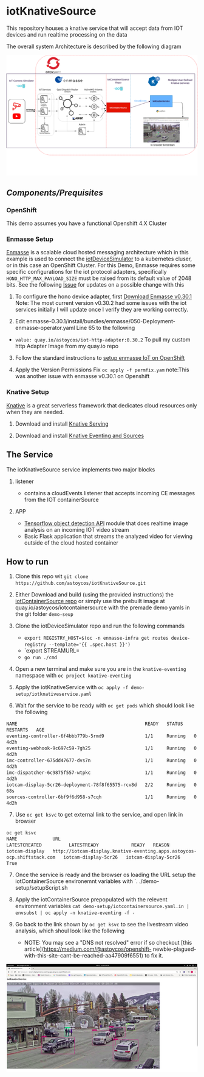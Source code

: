 # iotKnativeSource

This repository houses a knative service that will accept data from IOT devices and run realtime processing on the data

The overall system Architecture is described by the following diagram 

![image1](https://raw.githubusercontent.com/astoycos/iotKnativeSource/master/docs/iotKnativeSource.png)
## *Components/Prequisites*  

### OpenShift
  This demo assumes you have a functional Openshift 4.X Cluster 
  
### Enmasse Setup

[Enmasse](enmasse.io) is a scalable cloud hosted messaging architecture which in this example is used to connect the [iotDeviceSimulator](https://github.com/astoycos/iotDeviceSimulator) to a kubernetes cluser, or in this case an OpenShift Cluster. 
For this Demo, Enmasse requires some specific configurations for the iot protocol adapters, specifically `HONO_HTTP_MAX_PAYLOAD_SIZE` must be raised from its default value of 2048 bits. See the following [Issue](https://github.com/EnMasseProject/enmasse/issues/4032) for updates on a possible change with this

1. To configure the hono device adapter, first [Download Enmasse v0.30.1](https://github.com/EnMasseProject/enmasse/releases/tag/0.30.1) Note: The most current version v0.30.2 had some issues with the iot services initially I will update once I verify they are working correctly. 

2. Edit enmasse-0.30.1/install/bundles/enmasse/050-Deployment-enmasse-operator.yaml Line 65 to the following 
* `value: quay.io/astoycos/iot-http-adapter:0.30.2` To pull my custom http Adapter Image from my quay.io repo

3. Follow the standard instructions to [setup enmasse IoT on OpenShift](https://enmasse.io/documentation/0.30.2/openshift/#'iot-guide-messaging-iot)

4. Apply the Version Permissions Fix `oc apply -f permfix.yam` note:This was another issue with enmasse v0.30.1 on Openshift


### Knative Setup

[Knative](https://knative.dev/) is a great serverless framework that dedicates cloud resources only when they are needed. 

  1. Download and install [Knative Serving](https://knative.dev/docs/serving/) 
  
  2. Download and install [Knative Eventing and Sources](https://knative.dev/docs/eventing/) 
  
## The Service

The iotKnativeSource service implements two major blocks 

   1. listener 
      - contains a cloudEvents listener that accepts incoming CE messages from the IOT containerSource

   2. APP
      - [Tensorflow object detection API](https://github.com/tensorflow/models/tree/master/research/object_detection) module         that does realtime image analysis on an incoming IOT video stream 
      - Basic Flask application that streams the analyzed video for viewing outside of the cloud hosted container 

 ## How to run 
 
 1. Clone this repo wit `git clone https://github.com/astoycos/iotKnativeSource.git`
 
 2. Either Download and build (using the provided instructions) the [iotContainerSource repo](https://github.com/astoycos/iotContainerSource) or simply use the prebuilt image at quay.io/astoycos/iotcontainersource with the premade demo yamls in the git folder `demo-seup`
 
 3. Clone the iotDeviceSimulator repo and run the following commands 
      * `export REGISTRY_HOST=$(oc -n enmasse-infra get routes device-registry --template='{{ .spec.host }}')`
      * `export STREAMURL=<youtube livestream link> 
      * `go run ./cmd`
 
 4. Open a new terminal and make sure you are in the `knative-eventing` namespace with `oc project knative-eventing`

 5. Apply the iotKnativeService with `oc apply -f demo-setup/iotknativeservice.yaml`
 
 6. Wait for the service to be ready with `oc get pods` which should look like the following 

```
NAME                                               READY   STATUS    RESTARTS   AGE
eventing-controller-6f4bbb779b-5rmd9               1/1     Running   0          4d2h
eventing-webhook-9c697c59-7gh25                    1/1     Running   0          4d2h
imc-controller-675dd47677-dvs7n                    1/1     Running   0          4d2h
imc-dispatcher-6c9875f557-wtpkc                    1/1     Running   0          4d2h
iotcam-display-5cr26-deployment-78f8f65575-rcv8d   2/2     Running   0          68s
sources-controller-6bf9f6d958-s7cqh                1/1     Running   0          4d2h
```
 7. Use `oc get ksvc` to get external link to the service, and open link in browser 
 ```
 oc get ksvc
NAME             URL                                                                       LATESTCREATED          LATESTREADY            READY   REASON
iotcam-display   http://iotcam-display.knative-eventing.apps.astoycos-ocp.shiftstack.com   iotcam-display-5cr26   iotcam-display-5cr26   True    
```
 
 7. Once the service is ready and the browser os loading the URL setup the iotContainerSource environemnt variables with `. ./demo-setup/setupScript.sh 
 
 8. Apply the iotContainerSource prepopulated with the relevent environment variables `cat demo-setup/iotcontainersource.yaml.in | envsubst | oc apply -n knative-eventing -f -`
 
 9. Go back to the link shown by `oc get ksvc` to see the livestream video analysis, which shoul look like the following
      * NOTE: You may see a "DNS not resolved" error if so checkout [this article](https://medium.com/@astoycos/openshift-          newbie-plagued-with-this-site-cant-be-reached-aa47909f6551) to fix it. 
 
 ![image0](https://raw.githubusercontent.com/astoycos/iotKnativeSource/master/docs/Article.jpg)


